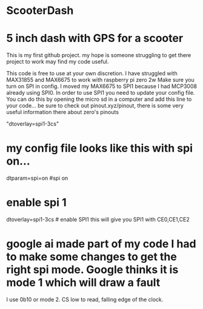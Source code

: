# ScooterDash
# 5 inch dash with GPS for a scooter
This is my first github project. my hope is someone struggling to get there project to work may find my code useful.

This code is free to use at your own discretion. I have struggled with MAX31855 and MAX6675 to work with raspberry pi zero 2w
Make sure you turn on SPI in config. I moved my MAX6675 to SPI1 because I had MCP3008 already using SPI0. In order to use 
SPI1 you need to update your config file. You can do this by opening the micro sd in a computer and add this line to your code...
be sure to check out pinout.xyz/pinout, there is some very useful information there about zero's pinouts

"dtoverlay=spi1-3cs"

# my config file looks like this with spi on...

dtparam=spi=on #spi on

# enable spi 1

dtoverlay=spi1-3cs # enable SPI1 this will give you SPI1 with CE0,CE1,CE2 

# google ai made part of my code I had to make some changes to get the right spi mode. Google thinks it is mode 1 which will draw a fault
I use 0b10 or mode 2. CS low to read, falling edge of the clock.
